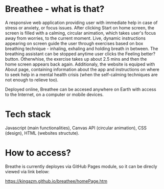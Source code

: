 # Breathee - what is that?

A responsive web application providing user with immediate help in case of stress or anxiety, or focus issues.
After clicking Start on home screen, the screen is filled with a calming, circular animation, which takes user's focus away from worries, to the current moment.
Live, dynamic instructions appearing on screen guide the user through exercises based on box breathing technique - inhaling, exhaling and holding breath in between.
The breathing assistant can be stopped anytime user clicks the Feeling better? button. Otherwhise, the exercise takes up about 2.5 mins and then the home screen appears back again.
Additionaly, the website is equiped with About page, containing information about the app and instructions on where to seek help in a mental health crisis (when the self-calming techniques are not enough to relieve too).

Deployed online, Breathee can be accesed anywhere on Earth with access to the Internet, on a computer or mobile devices.

# Tech stack

Javascript (main functionalities), Canvas API (circular animation), CSS (design), HTML (websites structute).

# How to access?

Breathe is currently deployes via GitHub Pages module, so it can be direcly viewed via link below:

https://kingazm.github.io/breathee/homePage.htm
